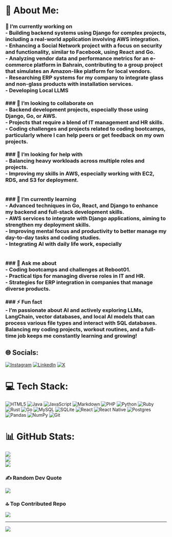 ﻿# 💫 About Me:
### 🎨 I’m currently working on<br>- Building backend systems using Django for complex projects, including a real-world application involving AWS integration.<br>- Enhancing a Social Network project with a focus on security and functionality, similar to Facebook, using React and Go.<br>- Analyzing vendor data and performance metrics for an e-commerce platform in Bahrain, contributing to a group project that simulates an Amazon-like platform for local vendors.<br>- Researching ERP systems for my company to integrate glass and non-glass products with installation services.<br>- Developing Local LLMS <br><br>### 🤝 I’m looking to collaborate on<br>- Backend development projects, especially those using Django, Go, or AWS.<br>- Projects that require a blend of IT management and HR skills.<br>- Coding challenges and projects related to coding bootcamps, particularly where I can help peers or get feedback on my own projects.<br>  <br>### 👐 I’m looking for help with<br>- Balancing heavy workloads across multiple roles and projects.<br>- Improving my skills in AWS, especially working with EC2, RDS, and S3 for deployment.<br><br><br>### 🌱 I’m currently learning<br>- Advanced techniques in Go, React, and Django to enhance my backend and full-stack development skills.<br>- AWS services to integrate with Django applications, aiming to strengthen my deployment skills.<br>- Improving mental focus and productivity to better manage my day-to-day tasks and coding studies.<br>- Integrating AI with daily life work, especially <br><br>  <br>### 💬 Ask me about<br>- Coding bootcamps and challenges at Reboot01.<br>- Practical tips for managing diverse roles in IT and HR.<br>- Strategies for ERP integration in companies that manage diverse products.<br><br>### ⚡ Fun fact<br>- I’m passionate about AI and actively exploring LLMs, LangChain, vector databases, and local AI models that can process various file types and interact with SQL databases. Balancing my coding projects, workout routines, and a full-time job keeps me constantly learning and growing!


## 🌐 Socials:
[![Instagram](https://img.shields.io/badge/Instagram-%23E4405F.svg?logo=Instagram&logoColor=white)](https://instagram.com/moh.alnassery) [![LinkedIn](https://img.shields.io/badge/LinkedIn-%230077B5.svg?logo=linkedin&logoColor=white)](https://linkedin.com/in/mohamed-abdulla-alnassery) [![X](https://img.shields.io/badge/X-black.svg?logo=X&logoColor=white)](https://x.com/AlnasseryMoh) 

# 💻 Tech Stack:
![HTML5](https://img.shields.io/badge/html5-%23E34F26.svg?style=for-the-badge&logo=html5&logoColor=white) ![Java](https://img.shields.io/badge/java-%23ED8B00.svg?style=for-the-badge&logo=openjdk&logoColor=white) ![JavaScript](https://img.shields.io/badge/javascript-%23323330.svg?style=for-the-badge&logo=javascript&logoColor=%23F7DF1E) ![Markdown](https://img.shields.io/badge/markdown-%23000000.svg?style=for-the-badge&logo=markdown&logoColor=white) ![PHP](https://img.shields.io/badge/php-%23777BB4.svg?style=for-the-badge&logo=php&logoColor=white) ![Python](https://img.shields.io/badge/python-3670A0?style=for-the-badge&logo=python&logoColor=ffdd54) ![Ruby](https://img.shields.io/badge/ruby-%23CC342D.svg?style=for-the-badge&logo=ruby&logoColor=white) ![Rust](https://img.shields.io/badge/rust-%23000000.svg?style=for-the-badge&logo=rust&logoColor=white) ![Go](https://img.shields.io/badge/go-%2300ADD8.svg?style=for-the-badge&logo=go&logoColor=white) ![MySQL](https://img.shields.io/badge/mysql-4479A1.svg?style=for-the-badge&logo=mysql&logoColor=white) ![SQLite](https://img.shields.io/badge/sqlite-%2307405e.svg?style=for-the-badge&logo=sqlite&logoColor=white) ![React](https://img.shields.io/badge/react-%2320232a.svg?style=for-the-badge&logo=react&logoColor=%2361DAFB) ![React Native](https://img.shields.io/badge/react_native-%2320232a.svg?style=for-the-badge&logo=react&logoColor=%2361DAFB) ![Postgres](https://img.shields.io/badge/postgres-%23316192.svg?style=for-the-badge&logo=postgresql&logoColor=white) ![Pandas](https://img.shields.io/badge/pandas-%23150458.svg?style=for-the-badge&logo=pandas&logoColor=white) ![NumPy](https://img.shields.io/badge/numpy-%23013243.svg?style=for-the-badge&logo=numpy&logoColor=white) ![Git](https://img.shields.io/badge/git-%23F05033.svg?style=for-the-badge&logo=git&logoColor=white)
# 📊 GitHub Stats:
![](https://github-readme-stats.vercel.app/api?username=mohalnassery&theme=dark&hide_border=false&include_all_commits=true&count_private=true)<br/>
![](https://github-readme-streak-stats.herokuapp.com/?user=mohalnassery&theme=dark&hide_border=false)<br/>
![](https://github-readme-stats.vercel.app/api/top-langs/?username=mohalnassery&theme=dark&hide_border=false&include_all_commits=true&count_private=true&layout=compact)

### ✍️ Random Dev Quote
![](https://quotes-github-readme.vercel.app/api?type=horizontal&theme=tokyonight)

### 🔝 Top Contributed Repo
![](https://github-contributor-stats.vercel.app/api?username=mohalnassery&limit=5&theme=dark&combine_all_yearly_contributions=true)

---
[![](https://visitcount.itsvg.in/api?id=mohalnassery&icon=0&color=1)](https://visitcount.itsvg.in)
